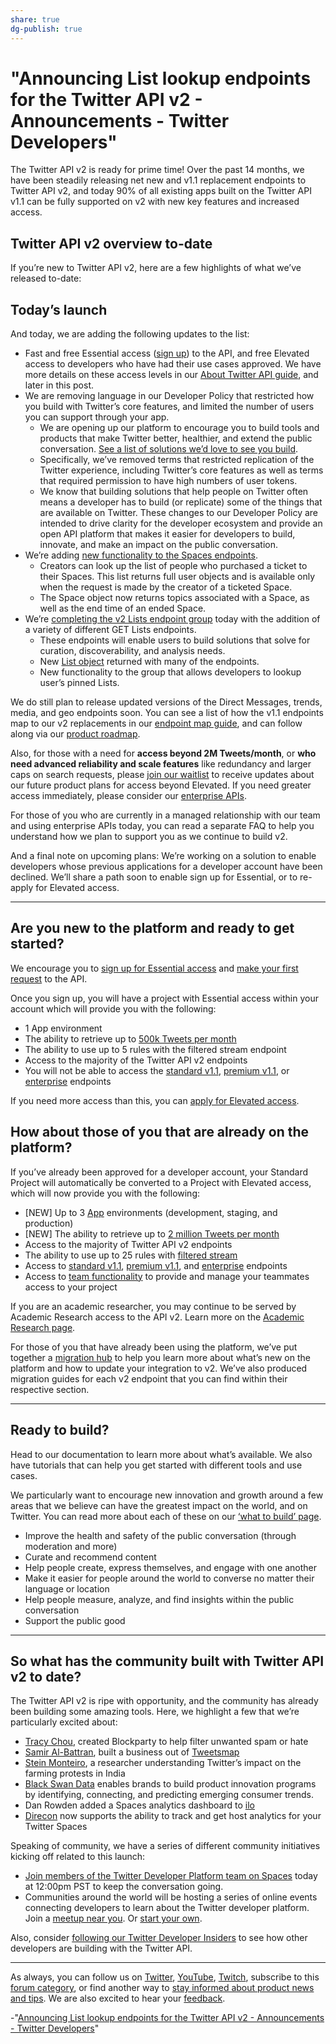 ```yaml
---
share: true
dg-publish: true
---
```

# "Announcing List lookup endpoints for the Twitter API v2 - Announcements - Twitter Developers" 

The Twitter API v2 is ready for prime time! Over the past 14 months, we have been steadily releasing net new and v1.1 replacement endpoints to Twitter API v2, and today 90% of all existing apps built on the Twitter API v1.1 can be fully supported on v2 with new key features and increased access.

##  Twitter API v2 overview to-date

If you’re new to Twitter API v2, here are a few highlights of what we’ve released to-date:

##  Today’s launch

And today, we are adding the following updates to the list:

  * Fast and free Essential access ([sign up](https://developer.twitter.com/en/portal/petition/essential/basic-info)) to the API, and free Elevated access to developers who have had their use cases approved. We have more details on these access levels in our [About Twitter API guide](https://developer.twitter.com/en/docs/twitter-api/getting-started/about-twitter-api#v2-access-level), and later in this post.
  * We are removing language in our Developer Policy that restricted how you build with Twitter’s core features, and limited the number of users you can support through your app. 
    * We are opening up our platform to encourage you to build tools and products that make Twitter better, healthier, and extend the public conversation. [See a list of solutions we’d love to see you build](https://developer.twitter.com/en/use-cases/build-for-consumers).
    * Specifically, we’ve removed terms that restricted replication of the Twitter experience, including Twitter’s core features as well as terms that required permission to have high numbers of user tokens.
    * We know that building solutions that help people on Twitter often means a developer has to build (or replicate) some of the things that are available on Twitter. These changes to our Developer Policy are intended to drive clarity for the developer ecosystem and provide an open API platform that makes it easier for developers to build, innovate, and make an impact on the public conversation.
  * We’re adding [new functionality to the Spaces endpoints](https://twittercommunity.com/t/adding-new-functionality-to-spaces-endpoints/161959). 
    * Creators can look up the list of people who purchased a ticket to their Spaces. This list returns full user objects and is available only when the request is made by the creator of a ticketed Space.
    * The Space object now returns topics associated with a Space, as well as the end time of an ended Space.
  * We’re [completing the v2 Lists endpoint group](https://twittercommunity.com/t/announcing-list-lookup-endpoints-for-the-twitter-api-v2/161965) today with the addition of a variety of different GET Lists endpoints. 
    * These endpoints will enable users to build solutions that solve for curation, discoverability, and analysis needs.
    * New [List object](https://developer.twitter.com/en/docs/twitter-api/data-dictionary/object-model/lists) returned with many of the endpoints.
    * New functionality to the group that allows developers to lookup user’s pinned Lists.

We do still plan to release updated versions of the Direct Messages, trends, media, and geo endpoints soon. You can see a list of how the v1.1 endpoints map to our v2 replacements in our [endpoint map guide](https://developer.twitter.com/en/docs/twitter-api/migrate/twitter-api-endpoint-map), and can follow along via our [product roadmap](https://trello.com/b/myf7rKwV/twitter-developer-platform-roadmap).

Also, for those with a need for **access beyond 2M Tweets/month**, or **who need advanced reliability and scale features** like redundancy and larger caps on search requests, please [join our waitlist](https://developer.twitter.com/en/products/twitter-api/elevated-waitlist) to receive updates about our future product plans for access beyond Elevated. If you need greater access immediately, please consider our [enterprise APIs](https://developer.twitter.com/en/products/twitter-api/enterprise).

For those of you who are currently in a managed relationship with our team and using enterprise APIs today, you can read a separate FAQ to help you understand how we plan to support you as we continue to build v2.

And a final note on upcoming plans: We’re working on a solution to enable developers whose previous applications for a developer account have been declined. We’ll share a path soon to enable sign up for Essential, or to re-apply for Elevated access.

* * *

##  Are you new to the platform and ready to get started?

We encourage you to [sign up for Essential access](https://developer.twitter.com/en/portal/petition/essential/basic-info) and [make your first request](https://developer.twitter.com/en/docs/twitter-api/getting-started/make-your-first-request) to the API.

Once you sign up, you will have a project with Essential access within your account which will provide you with the following:

  * 1 App environment
  * The ability to retrieve up to [500k Tweets per month](https://developer.twitter.com/en/docs/twitter-api/tweet-caps)
  * The ability to use up to 5 rules with the filtered stream endpoint
  * Access to the majority of the Twitter API v2 endpoints
  * You will not be able to access the [standard v1.1](https://developer.twitter.com/en/docs/twitter-api/v1), [premium v1.1](https://developer.twitter.com/en/docs/twitter-api/premium), or [enterprise](https://developer.twitter.com/en/docs/twitter-api/enterprise) endpoints

If you need more access than this, you can [apply for Elevated access](https://developer.twitter.com/en/portal/products/elevated).

##  How about those of you that are already on the platform?

If you’ve already been approved for a developer account, your Standard Project will automatically be converted to a Project with Elevated access, which will now provide you with the following:

  * [NEW] Up to 3 [App](https://developer.twitter.com/en/docs/apps) environments (development, staging, and production)
  * [NEW] The ability to retrieve up to [2 million Tweets per month](https://developer.twitter.com/en/docs/twitter-api/tweet-caps)
  * Access to the majority of Twitter API v2 endpoints
  * The ability to use up to 25 rules with [filtered stream](https://developer.twitter.com/en/docs/twitter-api/tweets/filtered-stream/introduction)
  * Access to [standard v1.1](https://developer.twitter.com/en/docs/twitter-api/v1), [premium v1.1](https://developer.twitter.com/en/docs/twitter-api/premium), and [enterprise](https://developer.twitter.com/en/docs/twitter-api/enterprise) endpoints
  * Access to [team functionality](https://developer-staging.twitter.com/en/docs/developer-portal/team-management) to provide and manage your teammates access to your project

If you are an academic researcher, you may continue to be served by Academic Research access to the API v2. Learn more on the [Academic Research page](https://developer.twitter.com/en/products/twitter-api/academic-research).

For those of you that have already been using the platform, we’ve put together a [migration hub](https://developer.twitter.com/en/docs/twitter-api/migrate/overview) to help you learn more about what’s new on the platform and how to update your integration to v2. We’ve also produced migration guides for each v2 endpoint that you can find within their respective section.

* * *

##  Ready to build?

Head to our documentation to learn more about what’s available. We also have tutorials that can help you get started with different tools and use cases.

We particularly want to encourage new innovation and growth around a few areas that we believe can have the greatest impact on the world, and on Twitter. You can read more about each of these on our [‘what to build’ page](https://developer.twitter.com/en/docs/twitter-api/what-to-build).

  * Improve the health and safety of the public conversation (through moderation and more)
  * Curate and recommend content
  * Help people create, express themselves, and engage with one another
  * Make it easier for people around the world to converse no matter their language or location
  * Help people measure, analyze, and find insights within the public conversation
  * Support the public good

* * *

##  So what has the community built with Twitter API v2 to date?

The Twitter API v2 is ripe with opportunity, and the community has already been building some amazing tools. Here, we highlight a few that we’re particularly excited about:

  * [Tracy Chou](https://developer.twitter.com/en/community/success-stories/tracy-chou-block-party), created Blockparty to help filter unwanted spam or hate
  * [Samir Al-Battran](https://www.youtube.com/watch?v=t0fkwEFQKtw&list=PLFKjcMIU2Wsg6pNvUcFSyqfxIM_RSg8a4), built a business out of [Tweetsmap](https://tweepsmap.com/)
  * [Stein Monteiro](https://developer.twitter.com/en/community/success-stories/cerc-academic-research), a researcher understanding Twitter’s impact on the farming protests in India
  * [Black Swan Data](https://www.blackswan.com/) enables brands to build product innovation programs by identifying, connecting, and predicting emerging consumer trends.
  * Dan Rowden added a Spaces analytics dashboard to [ilo](https://ilo.so)
  * [Direcon](https://www.direcon.com/) now supports the ability to track and get host analytics for your Twitter Spaces

Speaking of community, we have a series of different community initiatives kicking off related to this launch:

  * [Join members of the Twitter Developer Platform team on Spaces](https://twitter.com/TwitterDev/status/1458552718214062081) today at 12:00pm PST to keep the conversation going.
  * Communities around the world will be hosting a series of online events connecting developers to learn about the Twitter developer platform. Join a [meetup near you](https://twitterdev.bevylabs.com/). Or [start your own](https://twitterdev.bevylabs.com/start-a-chapter/).

Also, consider [following our Twitter Developer Insiders](https://twitter.com/i/lists/1456340253237661698) to see how other developers are building with the Twitter API.

* * *

As always, you can follow us on [Twitter](https://twitter.com/twitterdev), [YouTube](https://www.youtube.com/twitterdev), [Twitch](https://www.twitch.tv/twitterdev), subscribe to this [forum category](https://twittercommunity.com/c/announcements/22), or find another way to [stay informed about product news and tips](https://developer.twitter.com/en/updates/stay-informed). We are also excited to hear your [feedback](https://twitterdevfeedback.uservoice.com/forums/930250-twitter-api).

-"[Announcing List lookup endpoints for the Twitter API v2 - Announcements - Twitter Developers](https://twittercommunity.com/t/announcing-list-lookup-endpoints-for-the-twitter-api-v2/161965?u=davidblue)"